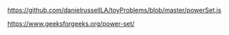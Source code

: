 https://github.com/danielrussellLA/toyProblems/blob/master/powerSet.js

https://www.geeksforgeeks.org/power-set/
